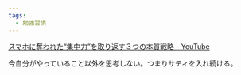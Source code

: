 ```yaml
---
tags:
  - 勉強習慣
---
```

[スマホに奪われた“集中力”を取り返す３つの本質戦略 - YouTube](https://www.youtube.com/watch?v=_yT250M9rlQ)


今自分がやっていること以外を思考しない。つまりサティを入れ続ける。
